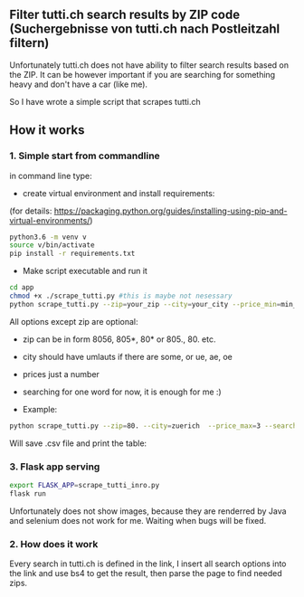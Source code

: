 ## Filter tutti.ch search results by ZIP code (Suchergebnisse von tutti.ch nach Postleitzahl filtern)

Unfortunately tutti.ch does not have ability to filter search results based on the ZIP. It can be however important if you are searching for something heavy and don't have a car (like me).

So I have wrote a simple script that scrapes tutti.ch

## How it works

### 1. Simple start from commandline

in command line type:

* create virtual environment and install requirements:

(for details: https://packaging.python.org/guides/installing-using-pip-and-virtual-environments/)

```bash
python3.6 -m venv v
source v/bin/activate
pip install -r requirements.txt
```

* Make script executable and run it

```bash
cd app
chmod +x ./scrape_tutti.py #this is maybe not nesessary
python scrape_tutti.py --zip=your_zip --city=your_city --price_min=min_price --price_max=max_price --searching_for=what_do_you_want
```

All options except zip are optional:

- zip can be in form 8056, 805*, 80* or 805., 80. etc.

- city should have umlauts if there are some, or ue, ae, oe

- prices just a number

- searching for one word for now, it is enough for me :)

* Example:

```bash
python scrape_tutti.py --zip=80. --city=zuerich  --price_max=3 --searching_for=tisch
```

Will save .csv file and print the table:

### 3. Flask app serving

```bash
export FLASK_APP=scrape_tutti_inro.py 
flask run
```

Unfortunately does not show images, because they are renderred by Java and selenium does not work for me. Waiting when bugs will be fixed.

### 2. How does it work

Every search in tutti.ch is defined in the link, I insert all search options into the link and use bs4 to get the result, then parse the page to find needed zips.
